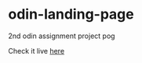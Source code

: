 # odin-landing-page
2nd odin assignment project pog

Check it live [here](https://miguelrcborges.github.io/odin-landing-page/)